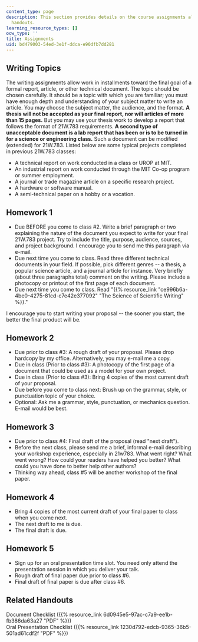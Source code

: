 ```yaml
---
content_type: page
description: This section provides details on the course assignments along with related
  handouts.
learning_resource_types: []
ocw_type: ''
title: Assignments
uid: bd479003-54ed-3e1f-ddca-e90dfb7dd281
---
```


Writing Topics
--------------

The writing assignments allow work in installments toward the final goal of a formal report, article, or other technical document. The topic should be chosen carefully. It should be a topic with which you are familiar; you must have enough depth and understanding of your subject matter to write an article. You may choose the subject matter, the audience, and the format. **A thesis will not be accepted as your final report, nor will articles of more than 15 pages.** But you may use your thesis work to develop a report that follows the format of 21W.783 requirements. **A second type of unacceptable document is a lab report that has been or is to be turned in for a science or engineering class.** Such a document can be modified (extended) for 21W.783. Listed below are some typical projects completed in previous 21W.783 classes:

*   A technical report on work conducted in a class or UROP at MIT. 
*   An industrial report on work conducted through the MIT Co-op program or summer employment. 
*   A journal or trade magazine article on a specific research project. 
*   A hardware or software manual. 
*   A semi-technical paper on a hobby or a vocation.

Homework 1
----------

*   Due BEFORE you come to class #2. Write a brief paragraph or two explaining the nature of the document you expect to write for your final 21W.783 project. Try to include the title, purpose, audience, sources, and project background. I encourage you to send me this paragraph via e-mail.
*   Due next time you come to class. Read three different technical documents in your field. If possible, pick different genres -- a thesis, a popular science article, and a journal article for instance. Very briefly (about three paragraphs total) comment on the writing. Please include a photocopy or printout of the first page of each document.
*   Due next time you come to class. Read "{{% resource_link "ce996b6a-4be0-4275-81cd-c7e42e377092" "The Science of Scientific Writing" %}}."

I encourage you to start writing your proposal -- the sooner you start, the better the final product will be.

Homework 2
----------

*   Due prior to class #3: A rough draft of your proposal. Please drop hardcopy by my office. Alternatively, you may e-mail me a copy.
*   Due in class (Prior to class #3): A photocopy of the first page of a document that could be used as a model for your own project.
*   Due in class (Prior to class #3): Bring 4 copies of the most current draft of your proposal.
*   Due before you come to class next: Brush up on the grammar, style, or punctuation topic of your choice.
*   Optional: Ask me a grammar, style, punctuation, or mechanics question. E-mail would be best.

Homework 3
----------

*   Due prior to class #4: Final draft of the proposal (read "next draft").
*   Before the next class, please send me a brief, informal e-mail describing your workshop experience, especially in 21w783. What went right? What went wrong? How could your readers have helped you better? What could you have done to better help other authors?
*   Thinking way ahead, class #5 will be another workshop of the final paper.

Homework 4
----------

*   Bring 4 copies of the most current draft of your final paper to class when you come next.
*   The next draft to me is due.
*   The final draft is due.

Homework 5
----------

*   Sign up for an oral presentation time slot. You need only attend the presentation session in which you deliver your talk.
*   Rough draft of final paper due prior to class #6.
*   Final draft of final paper is due after class #6.

Related Handouts
----------------

Document Checklist ({{% resource_link 6d0945e5-97ac-c7a9-ee1b-fb386da63a27 "PDF" %}})  
Oral Presentation Checklist ({{% resource_link 1230d792-edcb-9365-36b5-501ad61cdf2f "PDF" %}})